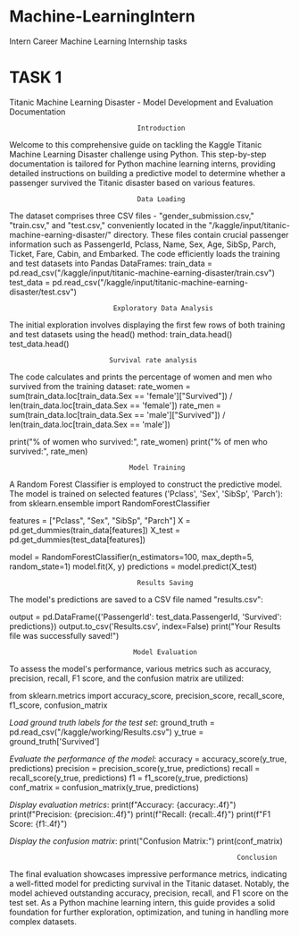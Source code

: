 
# Machine-LearningIntern
Intern Career Machine Learning Internship tasks

# TASK 1

Titanic Machine Learning Disaster - Model Development and Evaluation Documentation

                                    Introduction
                                
Welcome to this comprehensive guide on tackling the Kaggle Titanic Machine Learning Disaster challenge using Python. This step-by-step documentation is tailored for Python machine learning interns, providing detailed instructions on building a predictive model to determine whether a passenger survived the Titanic disaster based on various features.

                                    Data Loading 
                                        
The dataset comprises three CSV files - "gender_submission.csv," "train.csv," and "test.csv," conveniently located in the "/kaggle/input/titanic-machine-earning-disaster/" directory. These files contain crucial passenger information such as PassengerId, Pclass, Name, Sex, Age, SibSp, Parch, Ticket, Fare, Cabin, and Embarked. The code efficiently loads the training and test datasets into Pandas DataFrames:
train_data = pd.read_csv("/kaggle/input/titanic-machine-earning-disaster/train.csv")
test_data = pd.read_csv("/kaggle/input/titanic-machine-earning-disaster/test.csv")

                              Exploratory Data Analysis
              
The initial exploration involves displaying the first few rows of both training and test datasets using the head() method:
train_data.head()
test_data.head()

                             Survival rate analysis 

The code calculates and prints the percentage of women and men who survived from the training dataset:
rate_women = sum(train_data.loc[train_data.Sex == 'female']["Survived"]) / len(train_data.loc[train_data.Sex == 'female'])
rate_men = sum(train_data.loc[train_data.Sex == 'male']["Survived"]) / len(train_data.loc[train_data.Sex == 'male'])

print("% of women who survived:", rate_women)
print("% of men who survived:", rate_men)


                                  Model Training

A Random Forest Classifier is employed to construct the predictive model. The model is trained on selected features ('Pclass', 'Sex', 'SibSp', 'Parch'):
from sklearn.ensemble import RandomForestClassifier

features = ["Pclass", "Sex", "SibSp", "Parch"]
X = pd.get_dummies(train_data[features])
X_test = pd.get_dummies(test_data[features])

model = RandomForestClassifier(n_estimators=100, max_depth=5, random_state=1)
model.fit(X, y)
predictions = model.predict(X_test)

                                    Results Saving
                                    
The model's predictions are saved to a CSV file named "results.csv":

output = pd.DataFrame({'PassengerId': test_data.PassengerId, 'Survived': predictions})
output.to_csv('Results.csv', index=False)
print("Your Results file was successfully saved!")

                                   Model Evaluation

To assess the model's performance, various metrics such as accuracy, precision, recall, F1 score, and the confusion matrix are utilized:

from sklearn.metrics import accuracy_score, precision_score, recall_score, f1_score, confusion_matrix

*Load ground truth labels for the test set*:
ground_truth = pd.read_csv("/kaggle/working/Results.csv")
y_true = ground_truth['Survived']

*Evaluate the performance of the model*:
accuracy = accuracy_score(y_true, predictions)
precision = precision_score(y_true, predictions)
recall = recall_score(y_true, predictions)
f1 = f1_score(y_true, predictions)
conf_matrix = confusion_matrix(y_true, predictions)

*Display evaluation metrics*:
print(f"Accuracy: {accuracy:.4f}")
print(f"Precision: {precision:.4f}")
print(f"Recall: {recall:.4f}")
print(f"F1 Score: {f1:.4f}")

*Display the confusion matrix*:
print("Confusion Matrix:")
print(conf_matrix)

                                                             Conclusion

The final evaluation showcases impressive performance metrics, indicating a well-fitted model for predicting survival in the Titanic dataset. Notably, the model achieved outstanding accuracy, precision, recall, and F1 score on the test set. As a Python machine learning intern, this guide provides a solid foundation for further exploration, optimization, and tuning in handling more complex datasets.
                                  
